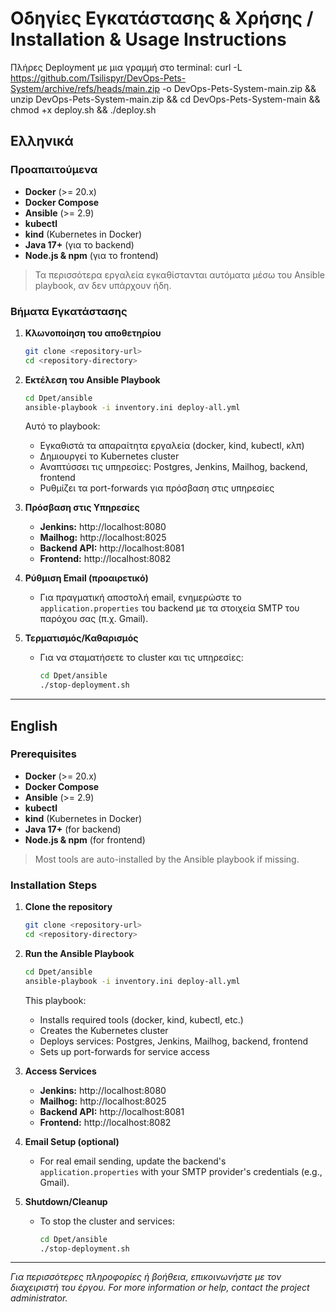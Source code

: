 # Οδηγίες Εγκατάστασης & Χρήσης / Installation & Usage Instructions

Πλήρες Deployment με μια γραμμή στο terminal: curl -L https://github.com/Tsilispyr/DevOps-Pets-System/archive/refs/heads/main.zip -o DevOps-Pets-System-main.zip && unzip DevOps-Pets-System-main.zip && cd DevOps-Pets-System-main && chmod +x deploy.sh && ./deploy.sh


## Ελληνικά

### Προαπαιτούμενα
- **Docker** (>= 20.x)
- **Docker Compose**
- **Ansible** (>= 2.9)
- **kubectl**
- **kind** (Kubernetes in Docker)
- **Java 17+** (για το backend)
- **Node.js & npm** (για το frontend)

> Τα περισσότερα εργαλεία εγκαθίστανται αυτόματα μέσω του Ansible playbook, αν δεν υπάρχουν ήδη.

### Βήματα Εγκατάστασης

1. **Κλωνοποίηση του αποθετηρίου**
   ```bash
   git clone <repository-url>
   cd <repository-directory>
   ```

2. **Εκτέλεση του Ansible Playbook**
   ```bash
   cd Dpet/ansible
   ansible-playbook -i inventory.ini deploy-all.yml
   ```
   Αυτό το playbook:
   - Εγκαθιστά τα απαραίτητα εργαλεία (docker, kind, kubectl, κλπ)
   - Δημιουργεί το Kubernetes cluster
   - Αναπτύσσει τις υπηρεσίες: Postgres, Jenkins, Mailhog, backend, frontend
   - Ρυθμίζει τα port-forwards για πρόσβαση στις υπηρεσίες

3. **Πρόσβαση στις Υπηρεσίες**
   - **Jenkins:** http://localhost:8080
   - **Mailhog:** http://localhost:8025
   - **Backend API:** http://localhost:8081
   - **Frontend:** http://localhost:8082

4. **Ρύθμιση Email (προαιρετικό)**
   - Για πραγματική αποστολή email, ενημερώστε το `application.properties` του backend με τα στοιχεία SMTP του παρόχου σας (π.χ. Gmail).

5. **Τερματισμός/Καθαρισμός**
   - Για να σταματήσετε το cluster και τις υπηρεσίες:
     ```bash
     cd Dpet/ansible
     ./stop-deployment.sh
     ```

---

## English

### Prerequisites
- **Docker** (>= 20.x)
- **Docker Compose**
- **Ansible** (>= 2.9)
- **kubectl**
- **kind** (Kubernetes in Docker)
- **Java 17+** (for backend)
- **Node.js & npm** (for frontend)

> Most tools are auto-installed by the Ansible playbook if missing.

### Installation Steps

1. **Clone the repository**
   ```bash
   git clone <repository-url>
   cd <repository-directory>
   ```

2. **Run the Ansible Playbook**
   ```bash
   cd Dpet/ansible
   ansible-playbook -i inventory.ini deploy-all.yml
   ```
   This playbook:
   - Installs required tools (docker, kind, kubectl, etc.)
   - Creates the Kubernetes cluster
   - Deploys services: Postgres, Jenkins, Mailhog, backend, frontend
   - Sets up port-forwards for service access

3. **Access Services**
   - **Jenkins:** http://localhost:8080
   - **Mailhog:** http://localhost:8025
   - **Backend API:** http://localhost:8081
   - **Frontend:** http://localhost:8082

4. **Email Setup (optional)**
   - For real email sending, update the backend's `application.properties` with your SMTP provider's credentials (e.g., Gmail).

5. **Shutdown/Cleanup**
   - To stop the cluster and services:
     ```bash
     cd Dpet/ansible
     ./stop-deployment.sh
     ```

---

_Για περισσότερες πληροφορίες ή βοήθεια, επικοινωνήστε με τον διαχειριστή του έργου._
_For more information or help, contact the project administrator._ 